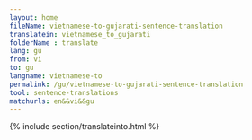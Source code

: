 ```yaml
---
layout: home
fileName: vietnamese-to-gujarati-sentence-translation
translatein: vietnamese_to_gujarati
folderName : translate
lang: gu
from: vi
to: gu
langname: vietnamese-to
permalink: /gu/vietnamese-to-gujarati-sentence-translation
tool: sentence-translations
matchurls: en&&vi&&gu
---
```

{% include section/translateinto.html %}
